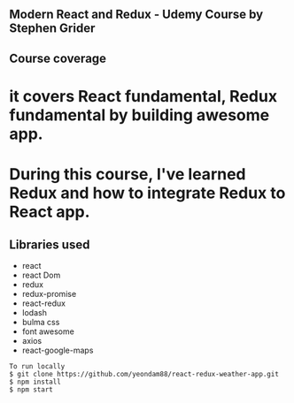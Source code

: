 ## Modern React and Redux - Udemy Course by Stephen Grider
## Course coverage
# it covers React fundamental, Redux fundamental by building awesome app.
# During this course, I've learned Redux and how to integrate Redux to React app. 

## Libraries used
+ react
+ react Dom
+ redux
+ redux-promise
+ react-redux
+ lodash
+ bulma css
+ font awesome
+ axios
+ react-google-maps

```
To run locally
$ git clone https://github.com/yeondam88/react-redux-weather-app.git
$ npm install
$ npm start
```
